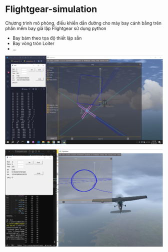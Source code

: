# Flightgear-simulation
Chương trình mô phỏng, điều khiển dẫn đường cho máy bay cánh bằng trên phần mềm bay giả lập Flightgear sử dụng python
- Bay bám theo tọa độ thiết lập sẵn
- Bay vòng tròn Loiter
- ...

![exampl](./resource/hmm.png)

![exampl](./resource/image3.png)
